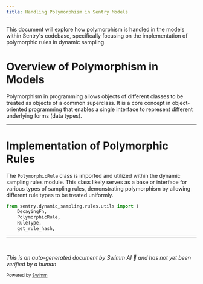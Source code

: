 ```yaml
---
title: Handling Polymorphism in Sentry Models
---
```

This document will explore how polymorphism is handled in the models within Sentry's codebase, specifically focusing on the implementation of polymorphic rules in dynamic sampling.

# Overview of Polymorphism in Models

Polymorphism in programming allows objects of different classes to be treated as objects of a common superclass. It is a core concept in object-oriented programming that enables a single interface to represent different underlying forms (data types).

<SwmSnippet path="/src/sentry/dynamic_sampling/rules/logging.py" line="5">

---

# Implementation of Polymorphic Rules

The `PolymorphicRule` class is imported and utilized within the dynamic sampling rules module. This class likely serves as a base or interface for various types of sampling rules, demonstrating polymorphism by allowing different rule types to be treated uniformly.

```python
from sentry.dynamic_sampling.rules.utils import (
    DecayingFn,
    PolymorphicRule,
    RuleType,
    get_rule_hash,
```

---

</SwmSnippet>

&nbsp;

*This is an auto-generated document by Swimm AI 🌊 and has not yet been verified by a human*

<SwmMeta version="3.0.0" repo-id="Z2l0aHViJTNBJTNBc2VudHJ5JTNBJTNBZ2V0c2VudHJ5" repo-name="sentry"><sup>Powered by [Swimm](/)</sup></SwmMeta>
